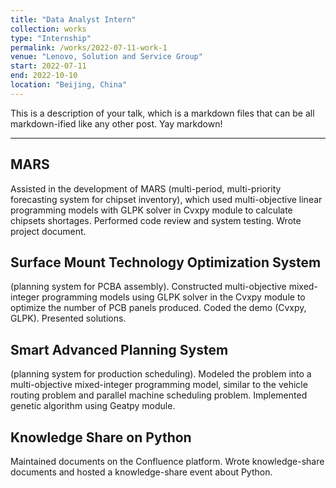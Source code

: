 ```yaml
---
title: "Data Analyst Intern"
collection: works
type: "Internship"
permalink: /works/2022-07-11-work-1
venue: "Lenovo, Solution and Service Group"
start: 2022-07-11
end: 2022-10-10
location: "Beijing, China"
---
```


 This is a description of your talk, which is a markdown files that can be all markdown-ified like any other post. Yay markdown!

---

## MARS

 Assisted in the development of MARS (multi-period, multi-priority forecasting system for chipset inventory), which used multi-objective linear programming models with GLPK solver in Cvxpy module to calculate chipsets shortages. Performed code review and system testing. Wrote project document. 

## Surface Mount Technology Optimization System 

 (planning system for PCBA assembly). Constructed multi-objective mixed-integer programming models using GLPK solver in the Cvxpy module to optimize the number of PCB panels produced. Coded the demo (Cvxpy, GLPK). Presented solutions.

## Smart Advanced Planning System

 (planning system for production scheduling). Modeled the problem into a multi-objective mixed-integer programming model, similar to the vehicle routing problem and parallel machine scheduling problem. Implemented genetic algorithm using Geatpy module.

## Knowledge Share on Python

 Maintained documents on the Confluence platform. Wrote knowledge-share documents and hosted a knowledge-share event about Python.
